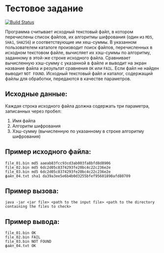 Тестовое задание
================

[![Build Status](https://travis-ci.com/nickbeam/veeam.qa.dev.hash.svg?branch=master)](https://github.com/nickbeam/veeam.qa.dev.hash)

Программа считывает исходный текстовый файл, в котором перечислены список файлов, их алгоритмы шифрования (один из `MD5`, `SHA1`, `SHA256`) и соответствующие им хеш-суммы.
В указанном пользователем каталоге производит поиск файлов, перечисленных в исходном текстовом файле, вычисляет их хэш-суммы по алгоритму, заданному в этой-же строке исходного файла.
Сравнивает вычисленную хэш-сумму с указанной в файле и выводит на экран название файла и результат сравнения `OK` или `FAIL`.
Если файл не найден выводит `NOT FOUND`.
Исходный текстовый файл и каталог, содержащий файлы для обработки, передаются в качестве параметров. 

Исходные данные:
----------------
Каждая строка исходного файла должна содержать три параметра, записанных через пробел: 
1. Имя файла
2. Алгоритм шифрования
3. Хэш-сумму (вычисленную по указанному в строке алгоритму шифрования)

Пример исходного файла:
-----------------------
```
file_01.bin md5 aaeab83fcc93cd3ab003fa8bfd8d8906
file_02.bin md5 6dc2d05c8374293fe20bc4c22c236e2e
file_03.bin md5 6dc2d05c8374293fe20bc4c22c236e2e
файл_04.txt sha1 da39a3ee5e6b4b0d3255bfef95601890afd80709
```

Пример вызова:
--------------
`java -jar <jar file> <path to the input file> <path to the directory containing the files to check>`

Пример вывода:
--------------
```
file_01.bin OK
file_02.bin FAIL
file_03.bin NOT FOUND
файл_04.txt OK
```
